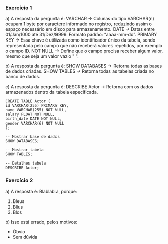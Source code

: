 ### Exercício 1
a) A resposta da pergunta é: 
VARCHAR -> Colunas do tipo VARCHAR(n) ocupam 1 byte por caractere informado no registro, reduzindo assim o espaço necessário em disco para armazenamento.
DATE -> Datas entre 01/Jan/1000 até 31/Dez/9999. Formato padrão: “aaaa-mm-dd”.
PRIMARY KEY -> Essa chave é utilizada como identificador único da tabela, sendo representada pelo campo que não receberá valores repetidos, por exemplo o campo ID.
NOT NULL -> Define que o campo precisa receber algum valor, mesmo que seja um valor vazio " ".

b) A resposta da pergunta é:
SHOW DATABASES -> Retorna todas as bases de dados criadas.
SHOW TABLES -> Retorna todas as tabelas criada no banco de dados.

c) A resposta da pergunta é:
DESCRIBE Actor -> Retorna com os dados armazenados dentro da tabela especificada.

```
CREATE TABLE Actor (
id VARCHAR(255) PRIMARY KEY,
name VARCHAR(255) NOT NULL,
salary FLOAT NOT NULL,
birth_date DATE NOT NULL,
gender VARCHAR(6) NOT NULL
);

-- Mostrar base de dados
SHOW DATABASES;

-- Mostrar tabela
SHOW TABLES;

-- Detalhes tabela
DESCRIBE Actor;
```

### Exercício 2
a) A resposta é: Blablabla, porque:
1. Bleus
2. Blius
3. Blos

b) Isso está errado, pelos motivos:
* Óbvio
* Sem dúvida